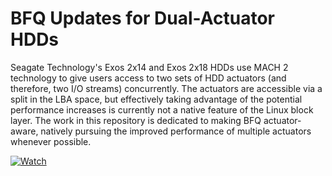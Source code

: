 # BFQ Updates for Dual-Actuator HDDs
Seagate Technology's Exos 2x14 and Exos 2x18 HDDs use MACH 2 technology to give users access to two sets of HDD actuators (and therefore, two I/O streams) concurrently.
The actuators are accessible via a split in the LBA space, but effectively taking advantage of the potential performance increases is currently not a native feature of the Linux block layer. The work in this repository is dedicated to making BFQ actuator-aware, natively pursuing the improved performance of multiple actuators whenever possible. 

[![Watch](https://img.youtube.com/vi/-gyW4bOv3iU/default.jpg)](https://youtu.be/-gyW4bOv3iU)
